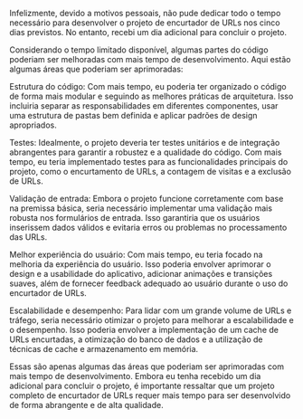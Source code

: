 Infelizmente, devido a motivos pessoais, não pude dedicar todo o tempo necessário para desenvolver o projeto de encurtador de URLs nos cinco dias previstos. No entanto, recebi um dia adicional para concluir o projeto.

Considerando o tempo limitado disponível, algumas partes do código poderiam ser melhoradas com mais tempo de desenvolvimento. Aqui estão algumas áreas que poderiam ser aprimoradas:

Estrutura do código: Com mais tempo, eu poderia ter organizado o código de forma mais modular e seguindo as melhores práticas de arquitetura. Isso incluiria separar as responsabilidades em diferentes componentes, usar uma estrutura de pastas bem definida e aplicar padrões de design apropriados.

Testes: Idealmente, o projeto deveria ter testes unitários e de integração abrangentes para garantir a robustez e a qualidade do código. Com mais tempo, eu teria implementado testes para as funcionalidades principais do projeto, como o encurtamento de URLs, a contagem de visitas e a exclusão de URLs.

Validação de entrada: Embora o projeto funcione corretamente com base na premissa básica, seria necessário implementar uma validação mais robusta nos formulários de entrada. Isso garantiria que os usuários inserissem dados válidos e evitaria erros ou problemas no processamento das URLs.

Melhor experiência do usuário: Com mais tempo, eu teria focado na melhoria da experiência do usuário. Isso poderia envolver aprimorar o design e a usabilidade do aplicativo, adicionar animações e transições suaves, além de fornecer feedback adequado ao usuário durante o uso do encurtador de URLs.

Escalabilidade e desempenho: Para lidar com um grande volume de URLs e tráfego, seria necessário otimizar o projeto para melhorar a escalabilidade e o desempenho. Isso poderia envolver a implementação de um cache de URLs encurtadas, a otimização do banco de dados e a utilização de técnicas de cache e armazenamento em memória.

Essas são apenas algumas das áreas que poderiam ser aprimoradas com mais tempo de desenvolvimento. Embora eu tenha recebido um dia adicional para concluir o projeto, é importante ressaltar que um projeto completo de encurtador de URLs requer mais tempo para ser desenvolvido de forma abrangente e de alta qualidade.
